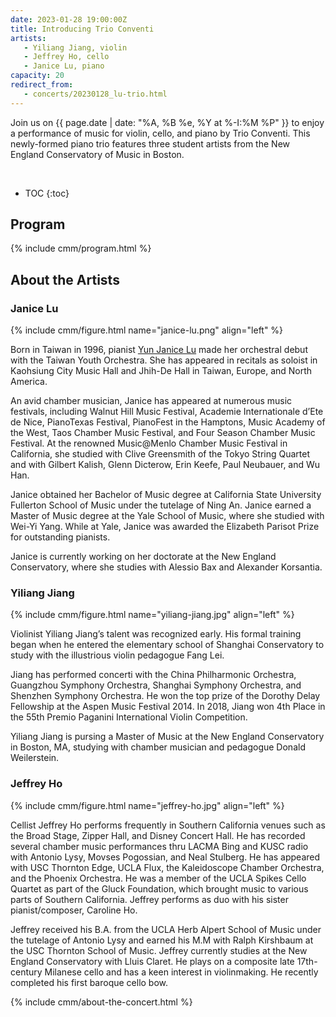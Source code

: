 ```yaml
---
date: 2023-01-28 19:00:00Z
title: Introducing Trio Conventi
artists: 
   - Yiliang Jiang, violin
   - Jeffrey Ho, cello
   - Janice Lu, piano
capacity: 20
redirect_from:
   - concerts/20230128_lu-trio.html
---
```


Join us on {{ page.date | date: "%A, %B %e, %Y at %-I:%M %P" }} to enjoy a performance of
music for violin, cello, and piano by Trio Conventi. This newly-formed piano trio features
three student artists from the New England Conservatory of Music in Boston.

<br>

* TOC
{:toc}

## Program

{% include cmm/program.html %}

## About the Artists

### Janice Lu

{% include cmm/figure.html name="janice-lu.png" align="left" %}

Born in Taiwan in 1996, pianist [Yun Janice Lu](https://www.yunjanicelupianist.com) made her
orchestral debut with the Taiwan Youth Orchestra. She has appeared in recitals as soloist in
Kaohsiung City Music Hall and Jhih-De Hall in Taiwan, Europe, and North America.

An avid chamber musician, Janice has appeared at numerous music festivals, including Walnut Hill
Music Festival, Academie Internationale d’Ete de Nice, PianoTexas Festival, PianoFest in the
Hamptons, Music Academy of the West, Taos Chamber Music Festival, and Four Season Chamber Music
Festival. At the renowned Music@Menlo Chamber Music Festival in California, she studied with
Clive Greensmith of the Tokyo String Quartet and with Gilbert Kalish, Glenn Dicterow, Erin
Keefe, Paul Neubauer, and Wu Han.

Janice obtained her Bachelor of Music degree at California State University Fullerton School of
Music under the tutelage of Ning An. Janice earned a Master of Music degree at the Yale School
of Music, where she studied with Wei-Yi Yang. While at Yale, Janice was awarded the Elizabeth
Parisot Prize for outstanding pianists.

Janice is currently working on her doctorate at the New England Conservatory, where she studies
with Alessio Bax and Alexander Korsantia.

### Yiliang Jiang

{% include cmm/figure.html name="yiliang-jiang.jpg" align="left" %}

Violinist Yiliang Jiang’s talent was recognized early. His formal training began when he
entered the elementary school of Shanghai Conservatory to study with the illustrious violin
pedagogue Fang Lei.

Jiang has performed concerti with the China Philharmonic Orchestra, Guangzhou Symphony
Orchestra, Shanghai Symphony Orchestra, and Shenzhen Symphony Orchestra. He won the top
prize of the Dorothy Delay Fellowship at the Aspen Music Festival 2014. In 2018, Jiang won
4th Place in the 55th Premio Paganini International Violin Competition.

Yiliang Jiang is pursing a Master of Music at the New England Conservatory in Boston, MA,
studying with chamber musician and pedagogue Donald Weilerstein.

### Jeffrey Ho

{% include cmm/figure.html name="jeffrey-ho.jpg" align="left" %}

Cellist Jeffrey Ho performs frequently in Southern California venues such as the Broad
Stage, Zipper Hall, and Disney Concert Hall. He has recorded several chamber music
performances thru LACMA Bing and KUSC radio with Antonio Lysy, Movses Pogossian, and Neal
Stulberg. He has appeared with USC Thornton Edge, UCLA Flux, the Kaleidoscope Chamber
Orchestra, and the Phoenix Orchestra. He was a member of the UCLA Spikes Cello Quartet as
part of the Gluck Foundation, which brought music to various parts of Southern California.
Jeffrey performs as duo with his sister pianist/composer, Caroline Ho. 

Jeffrey received his B.A. from the UCLA Herb Alpert School of Music under the tutelage of
Antonio Lysy and earned his M.M with Ralph Kirshbaum at the USC Thornton School of Music.
Jeffrey currently studies at the New England Conservatory with Lluis Claret. He plays on a
composite late 17th-century Milanese cello and has a keen interest in violinmaking. He
recently completed his first baroque cello bow.

{% include cmm/about-the-concert.html %}
